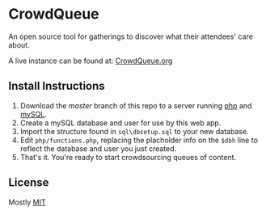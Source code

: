 # CrowdQueue
An open source tool for gatherings to discover what their attendees' care about. 

A live instance can be found at: [CrowdQueue.org](http://crowdqueue.org)

Install Instructions
-----
1. Download the *master* branch of this repo to a server running [php](http://php.net/) and [mySQL](https://www.mysql.com/).
2. Create a mySQL database and user for use by this web app.
3. Import the structure found in `sql\dbsetup.sql` to your new database.
3. Edit `php/functions.php`, replacing the placholder info on the `$dbh` line to reflect the database and user you just created. 
4. That's it. You're ready to start crowdsourcing queues of content.

License
----
Mostly [MIT](https://github.com/colarusso/CrowsQueue/blob/master/LICENSE) 

